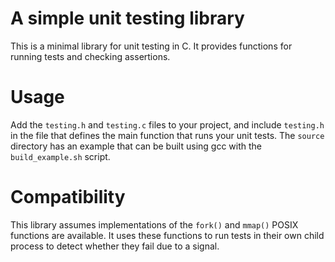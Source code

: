 # A simple unit testing library
This is a minimal library for unit testing in C. It provides functions for running tests and checking assertions.

# Usage
Add the `testing.h` and `testing.c` files to your project, and include `testing.h` in the file that defines the main function that runs your unit tests. The `source` directory has an example that can be built using gcc with the `build_example.sh` script.

# Compatibility
This library assumes implementations of the `fork()` and `mmap()` POSIX functions are available. It uses these functions to run tests in their own child process to detect whether they fail due to a signal.
